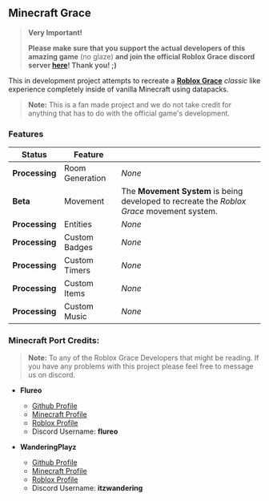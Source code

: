 
## Minecraft Grace

> **Very Important!**
>
> **Please make sure that you support the actual developers of this amazing game** (no glaze) **and join the official Roblox Grace discord server [here](https://discord.com/invite/gracezone)! Thank you! ;)**

This in development project attempts to recreate a [**Roblox Grace**](https://grace-rbx.fandom.com/wiki/Grace_Wiki) *classic* like experience completely inside of vanilla Minecraft using datapacks.

> **Note:** This is a fan made project and we do not take credit for anything that has to do with the official game's development.

### Features

| Status         | Feature         |        |
|----------------|-----------------|--------|
| **Processing** | Room Generation | *None* |
| **Beta**      | Movement        | The **Movement System** is being developed to recreate the *Roblox Grace* movement system. |
| **Processing** | Entities        | *None* |
| **Processing** | Custom Badges   | *None* |
| **Processing** | Custom Timers   | *None* |
| **Processing** | Custom Items    | *None* |
| **Processing** | Custom Music    | *None* |


### Minecraft Port Credits:

> **Note:** To any of the Roblox Grace Developers that might be reading. If you have any problems with this project please feel free to message us on discord.

- **Flureo**
    - [Github Profile](https://github.com/Flureo)
    - [Minecraft Profile](https://namemc.com/profile/Flureo)
    - [Roblox Profile](https://www.roblox.com/users/5313414222/profile)
    - Discord Username: **flureo**

- **WanderingPlayz**
    - [Github Profile](https://github.com/WanderingPlayz)
    - [Minecraft Profile](https://namemc.com/profile/ItzWandering)
    - [Roblox Profile](https://www.roblox.com/users/1952130650/profile)
    - Discord Username: **itzwandering**